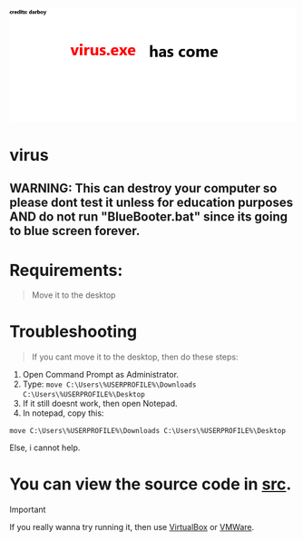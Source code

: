 ![Logo](https://github.com/hi1587/virus/blob/main/logo.jpg)
# virus

## WARNING: This can destroy your computer so please dont test it unless for education purposes AND do not run "BlueBooter.bat" since its going to blue screen forever. 

# Requirements:
> Move it to the desktop

# Troubleshooting
> If you cant move it to the desktop, then do these steps:
1. Open Command Prompt as Administrator.
2. Type: `move C:\Users\%USERPROFILE%\Downloads C:\Users\%USERPROFILE%\Desktop`
3. If it still doesnt work, then open Notepad.
4. In notepad, copy this:
```batch
move C:\Users\%USERPROFILE%\Downloads C:\Users\%USERPROFILE%\Desktop
```
Else, i cannot help.

# You can view the source code in [src](https://github.com/hi1587/virus/tree/main/src).

> [!IMPORTANT]
> If you really wanna try running it, then use [VirtualBox](https://www.virtualbox.org/) or [VMWare](https://www.vmware.com/).
